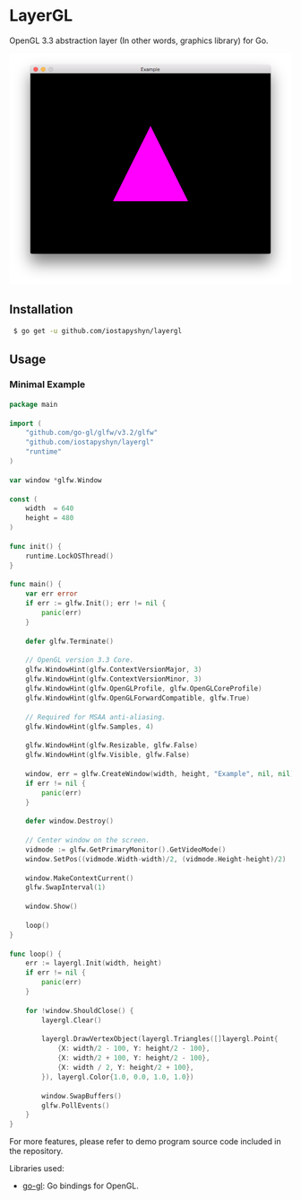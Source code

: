 # LayerGL
OpenGL 3.3 abstraction layer (In other words, graphics library) for Go.

![Minimal example window](screenshot.png?raw=true)


## Installation

```bash
 $ go get -u github.com/iostapyshyn/layergl
```

## Usage

### Minimal Example

```go
package main

import (
	"github.com/go-gl/glfw/v3.2/glfw"
	"github.com/iostapyshyn/layergl"
	"runtime"
)

var window *glfw.Window

const (
	width  = 640
	height = 480
)

func init() {
	runtime.LockOSThread()
}

func main() {
	var err error
	if err := glfw.Init(); err != nil {
		panic(err)
	}

	defer glfw.Terminate()

	// OpenGL version 3.3 Core.
	glfw.WindowHint(glfw.ContextVersionMajor, 3)
	glfw.WindowHint(glfw.ContextVersionMinor, 3)
	glfw.WindowHint(glfw.OpenGLProfile, glfw.OpenGLCoreProfile)
	glfw.WindowHint(glfw.OpenGLForwardCompatible, glfw.True)

	// Required for MSAA anti-aliasing.
	glfw.WindowHint(glfw.Samples, 4)

	glfw.WindowHint(glfw.Resizable, glfw.False)
	glfw.WindowHint(glfw.Visible, glfw.False)

	window, err = glfw.CreateWindow(width, height, "Example", nil, nil)
	if err != nil {
		panic(err)
	}

	defer window.Destroy()

	// Center window on the screen.
	vidmode := glfw.GetPrimaryMonitor().GetVideoMode()
	window.SetPos((vidmode.Width-width)/2, (vidmode.Height-height)/2)

	window.MakeContextCurrent()
	glfw.SwapInterval(1)

	window.Show()

	loop()
}

func loop() {
	err := layergl.Init(width, height)
	if err != nil {
		panic(err)
	}

	for !window.ShouldClose() {
		layergl.Clear()

		layergl.DrawVertexObject(layergl.Triangles([]layergl.Point{
			{X: width/2 - 100, Y: height/2 - 100},
			{X: width/2 + 100, Y: height/2 - 100},
			{X: width / 2, Y: height/2 + 100},
		}), layergl.Color{1.0, 0.0, 1.0, 1.0})

		window.SwapBuffers()
		glfw.PollEvents()
	}
}
```

For more features, please refer to demo program source code included in the repository.

Libraries used:
 * [go-gl](https://github.com/go-gl/gl): Go bindings for OpenGL.
 
